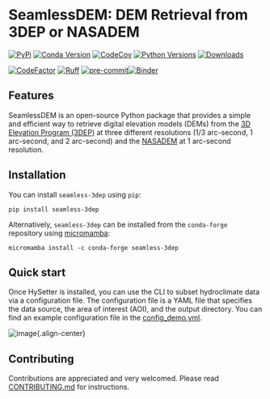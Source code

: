 # SeamlessDEM: DEM Retrieval from 3DEP or NASADEM

[![PyPi](https://img.shields.io/pypi/v/seamless-3dep.svg)](https://pypi.python.org/pypi/seamless-3dep)
[![Conda Version](https://img.shields.io/conda/vn/conda-forge/seamless-3dep.svg)](https://anaconda.org/conda-forge/seamless-3dep)
[![CodeCov](https://codecov.io/gh/hyriver/seamless-3dep/branch/main/graph/badge.svg)](https://codecov.io/gh/hyriver/seamless-3dep)
[![Python Versions](https://img.shields.io/pypi/pyversions/seamless-3dep.svg)](https://pypi.python.org/pypi/seamless-3dep)
[![Downloads](https://static.pepy.tech/badge/seamless-3dep)](https://pepy.tech/project/seamless-3dep)

[![CodeFactor](https://www.codefactor.io/repository/github/hyriver/seamless-3dep/badge)](https://www.codefactor.io/repository/github/hyriver/seamless-3dep)
[![Ruff](https://img.shields.io/endpoint?url=https://raw.githubusercontent.com/astral-sh/ruff/main/assets/badge/v2.json)](https://github.com/astral-sh/ruff)
[![pre-commit](https://img.shields.io/badge/pre--commit-enabled-brightgreen?logo=pre-commit&logoColor=white)](https://github.com/pre-commit/pre-commit)[![Binder](https://mybinder.org/badge_logo.svg)](https://mybinder.org/v2/gh/hyriver/seamless-3dep/HEAD?labpath=docs%2Fexamples)

## Features

SeamlessDEM is an open-source Python package that provides a simple and
efficient way to retrieve digital elevation models (DEMs) from the
[3D Elevation Program (3DEP)](https://www.usgs.gov/core-science-systems/ngp/3dep)
at three different resolutions (1/3 arc-second, 1 arc-second, and 2 arc-second)
and the [NASADEM](https://lpdaac.usgs.gov/products/nasadem_hgtv001/) at 1 arc-second resolution.

## Installation

You can install `seamless-3dep` using `pip`:

```console
pip install seamless-3dep
```

Alternatively, `seamless-3dep` can be installed from the `conda-forge`
repository using
[micromamba](https://mamba.readthedocs.io/en/latest/installation/micromamba-installation.html/):

```console
micromamba install -c conda-forge seamless-3dep
```

## Quick start

Once HySetter is installed, you can use the CLI to subset hydroclimate
data via a configuration file. The configuration file is a YAML file
that specifies the data source, the area of interest (AOI), and the
output directory. You can find an example configuration file in the
[config_demo.yml](https://github.com/hyriver/seamless-3dep/blob/main/config_demo.yml).

![image](https://raw.githubusercontent.com/hyriver/seamless-3dep/main/hs_help.svg){.align-center}

## Contributing

Contributions are appreciated and very welcomed. Please read
[CONTRIBUTING.md](https://github.com/hyriver/seamless-3dep/blob/main/CONTRIBUTING.md)
for instructions.
